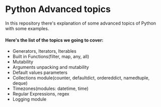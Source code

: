 # Python Advanced topics

In this repository there's explanation of some advanced topics of Python with some examples.

#### Here's the list of the topics we going to cover:

- Generators, Iterators, Iterables
- Built in Functions(filter, map, any, all)
- Mutability
- Arguments unpacking and mutability
- Default values parameters
- Collections module(counter, defaultdict, ordereddict, namedtuple, deque)
- Timezones(modules: datetime, time)
- Regular Expressions, regex
- Logging module

